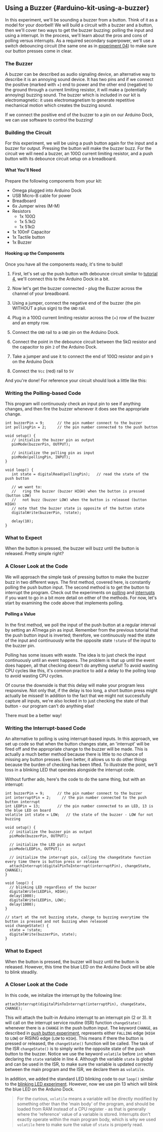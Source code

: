 ## Using a Buzzer {#arduino-kit-using-a-buzzer}

<!-- // TODO: ay-ay-ay this intro is so boring, please spice it up (hell yeah) -->

In this experiment, we'll be sounding a buzzer from a button. Think of it as a model for your doorbell! We will build a circuit with a buzzer and a button, then we'll cover two ways to get the buzzer buzzing: polling the input and using a interrupt. In the process, we'll learn about the pros and cons of polling versus interrupts. As a required secondary superpower, we'll use a switch debouncing circuit (the same one as in [experiment 04](#arduino-kit-reading-a-push-button)) to make sure our button presses come in clear.

### The Buzzer
<!-- // should be its own markdown file
// description of the buzzer: we apply current, it buzzes, have some photos -->

A buzzer can be described as audio signaling device, an alternative way to describe it is an annoying sound device. It has two pins and if we connect the positive (marked with +) end to power and the other end (negative) to the ground through a current limiting resistor, it will make a (potentially annoying) buzzing sound. The buzzer which is included in our kit is electromagnetic: it uses electromagnetism to generate repetitive mechanical motion which creates the buzzing sound.

<!-- // TODO: IMAGE of a buzzer -->

If we connect the positive end of the buzzer to a pin on our Arduino Dock, we can use software to control the buzzing!

### Building the Circuit

For this experiment, we will be using a push button again for the input and a buzzer for output. Pressing the button will make the buzzer buzz. For the circuit we will need a buzzer, an 100Ω current limiting resistor, and a push button with its debounce circuit setup on a breadboard.

#### What You'll Need

Prepare the following components from your kit:

* Omega plugged into Arduino Dock
* USB Micro-B cable for power
* Breadboard
* 6x Jumper wires (M-M)
* Resistors
    * 1x 100Ω
    * 1x 5.1kΩ
    * 1x 51kΩ
* 1x 100nF Capacitor
* 1x Tactile button
* 1x Buzzer

#### Hooking up the Components

<!-- // DONE: add an intro (d)-->
<!-- // TODO: IMAGE add a circuit diagram of the circuit we will be building -->

Once you have all the components ready, it's time to build!

1. First, let's set up the push button with debounce circuit similar to [tutorial 4](#arduino-kit-04-reading-a-push-button), we'll connect this to the Arduino Dock in a bit.

1. Now let's get the buzzer connected - plug the Buzzer across the channel of your breadboard.
1. Using a jumper, connect the negative end of the buzzer (the pin WITHOUT a plus sign) to the `GND` rail.
1. Plug in a 100Ω current limiting resistor across the (+) row of the buzzer and an empty row.

1. Connect the `GND` rail to a `GND` pin on the Arduino Dock.
1. Connect the point in the debounce circuit between the 5kΩ resistor and the capacitor to pin `2` of the Arduino Dock.
1. Take a jumper and use it to connect the end of 100Ω resistor and pin `9` on the Arduino Dock
1. Connect the `Vcc` (red) rail to `5V`

And you're done! For reference your circuit should look a little like this:

<!-- // TODO: IMAGE add a photo of the completed circuit -->

<!-- TODO and a blurb about 'this is more or less how your circuit should look' (d) -->

### Writing the Polling-based Code

<!-- // TODO: intro to the code, in broad strokes talk about what we hope to accomplish (d) -->

This program will continuously check an input pin to see if anything changes, and then fire the buzzer whenever it does see the appropriate change.

``` arduino
int buzzerPin = 9;      // the pin number connect to the buzzer            
int pollingPin = 2;     // the pin number connected to the push button

void setup() {
   // initialize the buzzer pin as output
   pinMode(buzzerPin, OUTPUT);

   // initialize the polling pin as input
   pinMode(pollingPin, INPUT);
}

void loop() {
   int state = digitalRead(pollingPin);   // read the state of the push button

   // we want to:
   //   ring the buzzer (buzzer HIGH) when the button is pressed (button LOW)
   //   not buzz (buzzer LOW) when the button is released (button HIGH)
   // note that the buzzer state is opposite of the button state
   digitalWrite(buzzerPin, !state);

   delay(10);
}
```

### What to Expect

When the button is pressed, the buzzer will buzz until the button is released. Pretty simple right?

### A Closer Look at the Code

<!-- // TODO: link to the polling and interrupt articles (d) -->

We will approach the simple task of pressing button to make the buzzer buzz in two different ways. The first method, covered here, is constantly polling the push button input. The second method is to get the button to interrupt the program. Check out the experiments on [polling](#arduino-kit-reading-a-pot) and [interrupts](#arduino-kit-reading-a-push-button) if you want to go in a bit more detail on either of the methods. For now, let's start by examining the code above that implements polling.

#### Polling a Value

<!-- // talk about polling and how we continuously read the input value coming from the push button and then act on it
// make a note about how this is expensive/wasteful for the microcontroller since you can't do anything else during the polling -->

In the first method, we poll the input of the push button at a regular interval by setting an ATmega pin as input. Remember from the previous tutorial that the push button input is inverted; therefore, we continuously read the state of the input and continuously write the opposite state `!state` of the input to the buzzer pin.

<!-- // TODO: expand on how polling is taxing on the processor (but don't make it sound dangerous)-->

Polling has some issues with waste. The idea is to just check the input continuously until an event happens. The problem is that up until the event does happen, all that checking doesn't do anything useful! To avoid wasting CPU cycles like this, it's common practice to add a delay to the polling loop to avoid wasting CPU cycles.

Of course the downside is that this delay will make your program less responsive. Not only that, if the delay is too long, a short button press might actually be missed! In addition to the fact that we might not successfully capture all inputs, we're also locked in to just checking the state of that button - our program can't do anything else!

There must be a better way!


### Writing the Interrupt-based Code

<!-- // an alternative to polling is interrupt-based inputs
// to implement the same functionality as we have above, we'll need to set an action - the interrupt - that will trigger a response - the interrupt service routine.
// in our case, the interrupt action will be a change in the signal coming from the push button (both rising and falling edges), and we will write a function that we will register as the interrupt service routine, ie it will run when the interrupt is triggered - nothing of interest happens in the loop() function -->

An alternative to polling is using interrupt-based inputs. In this approach, we set up code so that when the button changes state, an 'interrupt' will be fired off and the appropriate change to the buzzer will be made. This is actually a much better method because there is little to no chance of missing any button presses. Even better, it allows us to do other things because the burden of checking has been lifted. To illustrate the point, we'll toss in a blinking LED that operates alongside the interrupt code.

<!-- // new code:
// have an interrupt routine programmed to the button input, when an edge is detected, flip the value that controls the buzzer and write it to the output connected to the buzzer
// have an led blinking in the loop() function -->

Without further ado, here's the code to do the same thing, but with an interrupt:

``` arduino
int buzzerPin = 9;      // the pin number connect to the buzzer            
int interruptPin = 2;     // the pin number connected to the push button interrupt
int LEDPin = 13;        // the pin number connected to an LED, 13 is the blue LED on board
volatile int state = LOW;   // the state of the buzzer - LOW for not buzzing

void setup() {
  // initialize the buzzer pin as output
  pinMode(buzzerPin, OUTPUT);

  // initialize the LED pin as output
  pinMode(LEDPin, OUTPUT);

  // initialize the interrupt pin, calling the changeState function every time there is button press or release
  attachInterrupt(digitalPinToInterrupt(interruptPin), changeState, CHANGE);
}

void loop() {
  // blinking LED regardless of the buzzer
  digitalWrite(LEDPin, HIGH);   
  delay(1000);             
  digitalWrite(LEDPin, LOW);    
  delay(1000);              
}

// start at the not buzzing state, change to buzzing everytime the button is pressed and not buzzing when released
void changeState() {
  state = !state;
  digitalWrite(buzzerPin, state);
}
```

### What to Expect

<!-- // highlight that the loop function is able to do its thing - keep the LED blinking steadily AND take care of the button input -->
When the button is pressed, the buzzer will buzz until the button is released. However, this time the blue LED on the Arduino Dock will be able to blink steadily.


### A Closer Look at the Code

In this code, we initalize the interrupt by the following line:

```
attachInterrupt(digitalPinToInterrupt(interruptPin), changeState, CHANGE);
```

<!-- // TODO: complete the two links to previous experiments -->

This will attach the built-in Arduino interrupt to an interrupt pin (2 or 3). It will call on the interrupt service routine (ISR) function `changeState()` whenever there is a `CHANGE` in the push button input. The keyword `CHANGE`, as described in [push button experiment](#arduino-kit-reading-a-push-button), represents either `FALLING` edge (`HIGH` to `LOW`) or RISING edge (`LOW` to `HIGH`). This means if there the button is pressed or released, the `changeState()` function will be called. The task of the ISR `changeState()` is to simply write the opposite state of the push button to the buzzer. Notice we use the keyword `volatile` before `int` when declaring the `state` variable in line 4. Although the variable `state` is global and can be used in the ISR, to make sure the variable is updated correctly between the main program and the ISR, we declare them as `volatile`.


In addition, we added the standard LED blinking code to our `loop()` similar to the [blinking LED experiment](#arduio-kit-blinking-led). However, now we use pin 13 which will blink the blue LED on the Arduino Dock.

<!-- // TODO: go into a bit more detail about the volatile keyword (d) -->

>For the curious, `volatile` means a variable will be directly modified by something other than the 'main body' of the program, and should be loaded from RAM instead of a CPU register - as that is generally where the 'reference' value of a variable is stored. Interrupts don't exactly operate within the main program body, which is why we used `volatile` here to make sure the value of `state` is properly read.
